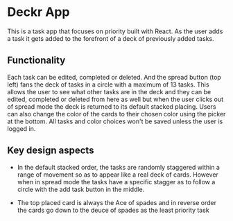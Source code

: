 # Deckr App

This is a task app that focuses on priority built with React. As the user adds a task it gets added to the forefront of a deck of previously added tasks.

## Functionality

Each task can be edited, completed or deleted. And the spread button (top left) fans the deck of tasks in a circle with a maximum of 13 tasks. This allows the user to see what other tasks are in the deck and they can be edited, completed or deleted from here as well but when the user clicks out of spread mode the deck is returned to its default stacked placing. Users can also change the color of the cards to their chosen color using the picker at the bottom. All tasks and color choices won't be saved unless the user is logged in.

## Key design aspects

- In the default stacked order, the tasks are randomly staggered within a range of movement so as to appear like a real deck of cards. However when in spread mode the tasks have a specific stagger as to follow a circle with the add task button in the middle.

- The top placed card is always the Ace of spades and in reverse order the cards go down to the deuce of spades as the least priority task
